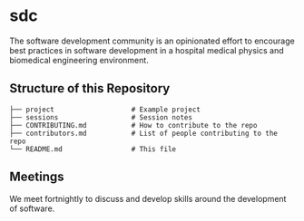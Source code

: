 # sdc

The software development community is an opinionated effort to encourage best practices in software development in a hospital medical physics and biomedical engineering environment.

## Structure of this Repository

    ├── project                   # Example project
    ├── sessions                  # Session notes
    ├── CONTRIBUTING.md           # How to contribute to the repo  
    ├── contributors.md           # List of people contributing to the repo
    └── README.md                 # This file

## Meetings

We meet fortnightly to discuss and develop skills around the development of software.

